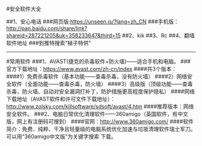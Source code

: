 #安全软件大全

##1、安心电话
###网页版:https://unseen.is/?lang=zh_CN
###手机版：http://pan.baidu.com/share/link?shareid=287221205&uk=358233647&third=15
##2、kik
##3、Rc
##4、翻墙软件地址
###到推特搜索“梯子特供”
***
#常用软件
###1、AVAST(捷克的杀毒软件+防火墙)——适合手机和电脑。
###官方下载地址：https://www.avast.com/zh-cn/index
####共3个版本：
####1）免费杀毒软件（基本功能——查毒杀毒，没有防火墙）
####2）网络安全软件（全面功能——查毒杀毒，防火墙）
####3）高级版（顶级功能——查毒杀毒，防火墙、自动对安全漏洞打补丁，防护措施更高程度保护隐私）
####网络下载地址（AVAST软件和许可文件下载地址）：http://www.zolsky.com/killsoftware/sdsoft/avast/4.htm 
####推荐版本：网络安全软件。
###2、电脑日常优化清理软件——360amigo（英国软件，有中文版，网上有注册码可搜到）
####官网：http://www.360amigo.com/
####软件简介：免费、纯粹、干净且轻量级的电脑系统优化加速与垃圾清理软件瑞士军刀。可以用“360amigo中文版”为关键字搜索 下载。






